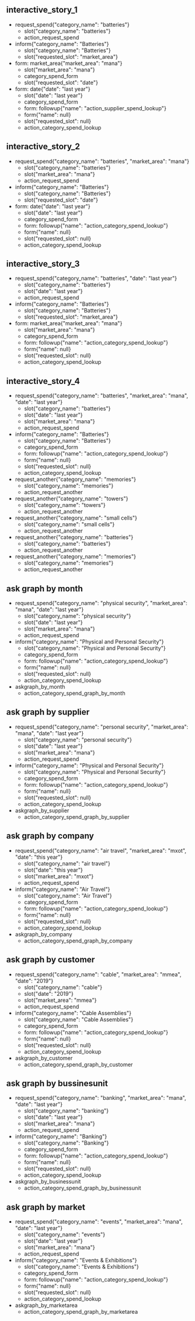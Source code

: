 ## interactive_story_1
* request_spend{"category_name": "batteries"}
    - slot{"category_name": "batteries"}
    - action_request_spend
* inform{"category_name": "Batteries"}
    - slot{"category_name": "Batteries"}
    - slot{"requested_slot": "market_area"}
* form: market_area{"market_area": "mana"}
    - slot{"market_area": "mana"}
    - category_spend_form
    - slot{"requested_slot": "date"}
* form: date{"date": "last year"}
    - slot{"date": "last year"}
    - category_spend_form
    - form: followup{"name": "action_supplier_spend_lookup"}
    - form{"name": null}
    - slot{"requested_slot": null}
    - action_category_spend_lookup

## interactive_story_2
* request_spend{"category_name": "batteries", "market_area": "mana"}
    - slot{"category_name": "batteries"}
    - slot{"market_area": "mana"}
    - action_request_spend
* inform{"category_name": "Batteries"}
    - slot{"category_name": "Batteries"}
    - slot{"requested_slot": "date"}
* form: date{"date": "last year"}
    - slot{"date": "last year"}
    - category_spend_form
    - form: followup{"name": "action_category_spend_lookup"}
    - form{"name": null}
    - slot{"requested_slot": null}
    - action_category_spend_lookup

## interactive_story_3
* request_spend{"category_name": "batteries", "date": "last year"}
    - slot{"category_name": "batteries"}
    - slot{"date": "last year"}
    - action_request_spend
* inform{"category_name": "Batteries"}
    - slot{"category_name": "Batteries"}
    - slot{"requested_slot": "market_area"}
* form: market_area{"market_area": "mana"}
    - slot{"market_area": "mana"}
    - category_spend_form
    - form: followup{"name": "action_category_spend_lookup"}
    - form{"name": null}
    - slot{"requested_slot": null}
    - action_category_spend_lookup

## interactive_story_4
* request_spend{"category_name": "batteries", "market_area": "mana", "date": "last year"}
    - slot{"category_name": "batteries"}
    - slot{"date": "last year"}
    - slot{"market_area": "mana"}
    - action_request_spend
* inform{"category_name": "Batteries"}
    - slot{"category_name": "Batteries"}
    - category_spend_form
    - form: followup{"name": "action_category_spend_lookup"}
    - form{"name": null}
    - slot{"requested_slot": null}
    - action_category_spend_lookup
* request_another{"category_name": "memories"}
    - slot{"category_name": "memories"}
    - action_request_another
* request_another{"category_name": "towers"}
    - slot{"category_name": "towers"}
    - action_request_another
* request_another{"category_name": "small cells"}
    - slot{"category_name": "small cells"}
    - action_request_another
* request_another{"category_name": "batteries"}
    - slot{"category_name": "batteries"}
    - action_request_another
* request_another{"category_name": "memories"}
    - slot{"category_name": "memories"}
    - action_request_another


## ask graph by month
* request_spend{"category_name": "physical security", "market_area": "mana", "date": "last year"}
    - slot{"category_name": "physical security"}
    - slot{"date": "last year"}
    - slot{"market_area": "mana"}
    - action_request_spend
* inform{"category_name": "Physical and Personal Security"}
    - slot{"category_name": "Physical and Personal Security"}
    - category_spend_form
    - form: followup{"name": "action_category_spend_lookup"}
    - form{"name": null}
    - slot{"requested_slot": null}
    - action_category_spend_lookup
* askgraph_by_month
    - action_category_spend_graph_by_month

## ask graph by supplier
* request_spend{"category_name": "personal security", "market_area": "mana", "date": "last year"}
    - slot{"category_name": "personal security"}
    - slot{"date": "last year"}
    - slot{"market_area": "mana"}
    - action_request_spend
* inform{"category_name": "Physical and Personal Security"}
    - slot{"category_name": "Physical and Personal Security"}
    - category_spend_form
    - form: followup{"name": "action_category_spend_lookup"}
    - form{"name": null}
    - slot{"requested_slot": null}
    - action_category_spend_lookup
* askgraph_by_supplier
    - action_category_spend_graph_by_supplier

## ask graph by company
* request_spend{"category_name": "air travel", "market_area": "mxot", "date": "this year"}
    - slot{"category_name": "air travel"}
    - slot{"date": "this year"}
    - slot{"market_area": "mxot"}
    - action_request_spend
* inform{"category_name": "Air Travel"}
    - slot{"category_name": "Air Travel"}
    - category_spend_form
    - form: followup{"name": "action_category_spend_lookup"}
    - form{"name": null}
    - slot{"requested_slot": null}
    - action_category_spend_lookup
* askgraph_by_company
    - action_category_spend_graph_by_company

## ask graph by customer
* request_spend{"category_name": "cable", "market_area": "mmea", "date": "2019"}
    - slot{"category_name": "cable"}
    - slot{"date": "2019"}
    - slot{"market_area": "mmea"}
    - action_request_spend
* inform{"category_name": "Cable Assemblies"}
    - slot{"category_name": "Cable Assemblies"}
    - category_spend_form
    - form: followup{"name": "action_category_spend_lookup"}
    - form{"name": null}
    - slot{"requested_slot": null}
    - action_category_spend_lookup
* askgraph_by_customer
    - action_category_spend_graph_by_customer

## ask graph by bussinesunit
* request_spend{"category_name": "banking", "market_area": "mana", "date": "last year"}
    - slot{"category_name": "banking"}
    - slot{"date": "last year"}
    - slot{"market_area": "mana"}
    - action_request_spend
* inform{"category_name": "Banking"}
    - slot{"category_name": "Banking"}
    - category_spend_form
    - form: followup{"name": "action_category_spend_lookup"}
    - form{"name": null}
    - slot{"requested_slot": null}
    - action_category_spend_lookup
* askgraph_by_businessunit
    - action_category_spend_graph_by_businessunit

## ask graph by market
* request_spend{"category_name": "events", "market_area": "mana", "date": "last year"}
    - slot{"category_name": "events"}
    - slot{"date": "last year"}
    - slot{"market_area": "mana"}
    - action_request_spend
* inform{"category_name": "Events & Exhibitions"}
    - slot{"category_name": "Events & Exhibitions"}
    - category_spend_form
    - form: followup{"name": "action_category_spend_lookup"}
    - form{"name": null}
    - slot{"requested_slot": null}
    - action_category_spend_lookup
* askgraph_by_marketarea
    - action_category_spend_graph_by_marketarea

